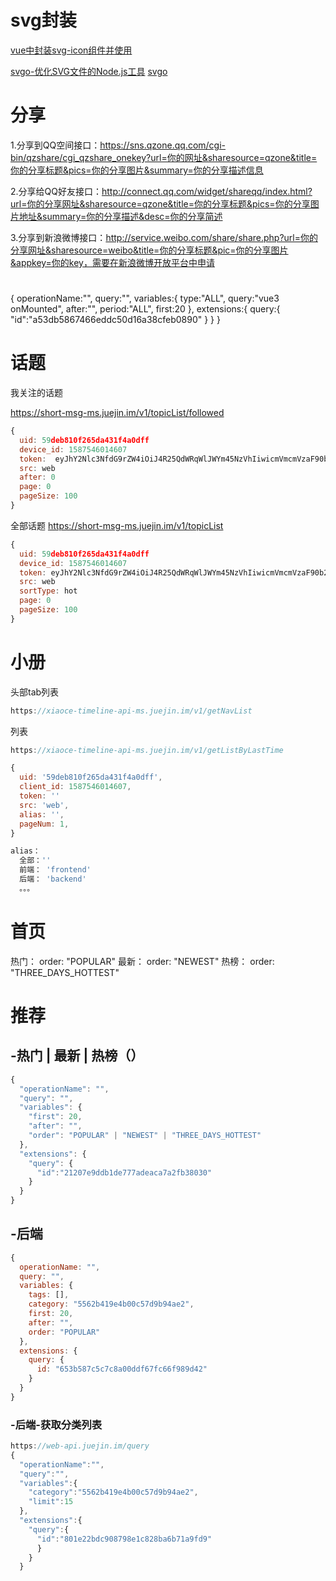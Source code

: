 # svg封装
[vue中封装svg-icon组件并使用](https://www.cnblogs.com/lhjfly/p/10756650.html)

[svgo-优化SVG文件的Node.js工具](https://blog.csdn.net/qq_35366269/article/details/102716256)
[svgo](https://blog.csdn.net/qq_35366269/article/details/102716256)

# 分享
1.分享到QQ空间接口：https://sns.qzone.qq.com/cgi-bin/qzshare/cgi_qzshare_onekey?url=你的网址&sharesource=qzone&title=你的分享标题&pics=你的分享图片&summary=你的分享描述信息

2.分享给QQ好友接口：http://connect.qq.com/widget/shareqq/index.html?url=你的分享网址&sharesource=qzone&title=你的分享标题&pics=你的分享图片地址&summary=你的分享描述&desc=你的分享简述

3.分享到新浪微博接口：http://service.weibo.com/share/share.php?url=你的分享网址&sharesource=weibo&title=你的分享标题&pic=你的分享图片&appkey=你的key，需要在新浪微博开放平台中申请


# 
{
  operationName:"",
  query:"",
  variables:{
    type:"ALL",
    query:"vue3 onMounted",
    after:"",
    period:"ALL",
    first:20
  },
  extensions:{
    query:{
      "id":"a53db5867466eddc50d16a38cfeb0890"
    }
  }
}

# 话题
我关注的话题

https://short-msg-ms.juejin.im/v1/topicList/followed
```js
{
  uid: 59deb810f265da431f4a0dff
  device_id: 1587546014607
  token:  eyJhY2Nlc3NfdG9rZW4iOiJ4R25QdWRqWlJWYm45NzVhIiwicmVmcmVzaF90b2tlbiI6Ik0yaGZSSGNEdUxxZWVSS0UiLCJ0b2tlbl90eXBlIjoibWFjIiwiZXhwaXJlX2luIjoyNTkyMDAwfQ==
  src: web
  after: 0
  page: 0
  pageSize: 100
}
```

全部话题
https://short-msg-ms.juejin.im/v1/topicList
```js
{
  uid: 59deb810f265da431f4a0dff
  device_id: 1587546014607
  token: eyJhY2Nlc3NfdG9rZW4iOiJ4R25QdWRqWlJWYm45NzVhIiwicmVmcmVzaF90b2tlbiI6Ik0yaGZSSGNEdUxxZWVSS0UiLCJ0b2tlbl90eXBlIjoibWFjIiwiZXhwaXJlX2luIjoyNTkyMDAwfQ==
  src: web
  sortType: hot
  page: 0
  pageSize: 100
}
```

# 小册
头部tab列表
```js
https://xiaoce-timeline-api-ms.juejin.im/v1/getNavList
```

列表
```js
https://xiaoce-timeline-api-ms.juejin.im/v1/getListByLastTime

{
  uid: '59deb810f265da431f4a0dff',
  client_id: 1587546014607,
  token: ''
  src: 'web',
  alias: '',
  pageNum: 1,
}

alias：
  全部：''
  前端： 'frontend'
  后端： 'backend'
  。。。
```

# 首页

<!-- https://web-api.juejin.im/query -->

热门： order: "POPULAR"
最新： order: "NEWEST"
热榜： order: "THREE_DAYS_HOTTEST"

# 推荐
## -热门 | 最新 | 热榜（）
```js
{
  "operationName": "",
  "query": "",
  "variables": {
    "first": 20,
    "after": "",
    "order": "POPULAR" | "NEWEST" | "THREE_DAYS_HOTTEST"
  },
  "extensions": {
    "query": {
      "id":"21207e9ddb1de777adeaca7a2fb38030"
    }
  }
}
```
<!-- ## 关注
```js
{
  "operationName": "",
  "query": "",
  "variables": {
    "type": "ARTICLE",
    "first": 20,
    "after": ""
  },
  "extensions": {
    "query": {
      "id": "504f6ca050625a4270ba11eebe696b3c"
    }
  }
}
``` -->
## -后端
```js
{
  operationName: "",
  query: "",
  variables: {
    tags: [],
    category: "5562b419e4b00c57d9b94ae2",
    first: 20,
    after: "",
    order: "POPULAR"
  },
  extensions: {
    query: {
      id: "653b587c5c7c8a00ddf67fc66f989d42"
    }
  }
}
```
### -后端-获取分类列表
```js
https://web-api.juejin.im/query
{
  "operationName":"",
  "query":"",
  "variables":{
    "category":"5562b419e4b00c57d9b94ae2",
    "limit":15
  },
  "extensions":{
    "query":{
      "id":"801e22bdc908798e1c828ba6b71a9fd9"
      }
    }
  }

```
